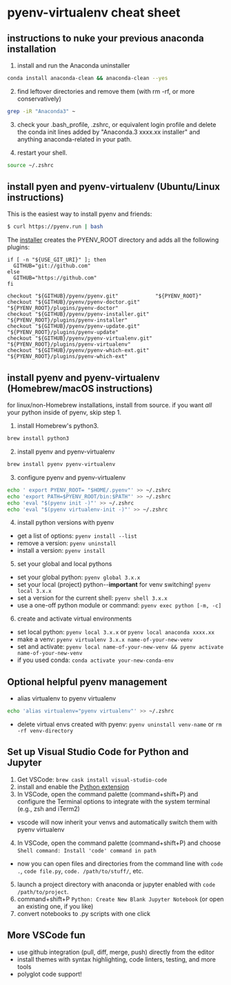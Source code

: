 # pyenv-virtualenv cheat sheet

## instructions to nuke your previous anaconda installation

1. install and run the Anaconda uninstaller

```sh
conda install anaconda-clean && anaconda-clean --yes
```

2. find leftover directories and remove them (with rm -rf, or more conservatively)

```sh
grep -iR "Anaconda3" ~
```

3. check your .bash_profile, .zshrc, or equivalent login profile and delete the conda init lines added by "Anaconda.3 xxxx.xx installer" and anything anaconda-related in your path.

4. restart your shell.

```sh
source ~/.zshrc
```

## install pyen and pyenv-virtualenv (Ubuntu/Linux instructions)

This is the easiest way to install pyenv and friends:

```sh
$ curl https://pyenv.run | bash
```

The [installer](https://github.com/pyenv/pyenv-installer) creates the PYENV_ROOT directory and adds all the following plugins:

```{bash}
if [ -n "${USE_GIT_URI}" ]; then
  GITHUB="git://github.com"
else
  GITHUB="https://github.com"
fi

checkout "${GITHUB}/pyenv/pyenv.git"            "${PYENV_ROOT}"
checkout "${GITHUB}/pyenv/pyenv-doctor.git"     "${PYENV_ROOT}/plugins/pyenv-doctor"
checkout "${GITHUB}/pyenv/pyenv-installer.git"  "${PYENV_ROOT}/plugins/pyenv-installer"
checkout "${GITHUB}/pyenv/pyenv-update.git"     "${PYENV_ROOT}/plugins/pyenv-update"
checkout "${GITHUB}/pyenv/pyenv-virtualenv.git" "${PYENV_ROOT}/plugins/pyenv-virtualenv"
checkout "${GITHUB}/pyenv/pyenv-which-ext.git"  "${PYENV_ROOT}/plugins/pyenv-which-ext"
```

## install pyenv and pyenv-virtualenv (Homebrew/macOS instructions)

for linux/non-Homebrew installations, install from source.
if you want _all_ your python inside of pyenv, skip step 1.

1. install Homebrew's python3. 

```sh
brew install python3
```

2. install pyenv and pyenv-virtualenv

```sh
brew install pyenv pyenv-virtualenv
```

3. configure pyenv and pyenv-virtualenv

```sh
echo ' export PYENV_ROOT= "$HOME/.pyenv"' >> ~/.zshrc
echo 'export PATH=$PYENV_ROOT/bin:$PATH"' >> ~/.zshrc
echo 'eval "$(pyenv init -)"' >> ~/.zshrc
echo 'eval "$(pyenv virtualenv-init -)"' >> ~/.zshrc
```

4. install python versions with pyenv

- get a list of options: `pyenv install --list`
- remove a version: `pyenv uninstall`
- install a version: `pyenv install`

5. set your global and local pythons

- set your global python: `pyenv global 3.x.x`
- set your local (project) python--**important** for venv switching! `pyenv local 3.x.x`
- set a version for the current shell: `pyenv shell 3.x.x`
- use a one-off python module or command: `pyenv exec python [-m, -c]`

6. create and activate virtual environments

- set local python: `pyenv local 3.x.x` or `pyenv local anaconda xxxx.xx`
- make a venv: `pyenv virtualenv 3.x.x name-of-your-new-venv`
- set and activate: `pyenv local name-of-your-new-venv && pyenv activate name-of-your-new-venv`
- if you used conda: `conda activate your-new-conda-env`

## Optional helpful pyenv management

- alias virtualenv to pyenv virtualenv

```sh
echo 'alias virtualenv="pyenv virtualenv"' >> ~/.zshrc
```

- delete virtual envs created with pyenv: `pyenv uninstall venv-name` or `rm -rf venv-directory`

## Set up Visual Studio Code for Python and Jupyter

1. Get VSCode: `brew cask install visual-studio-code`
2. install and enable the [Python extension](https://github.com/Microsoft/vscode-python)
3. In VSCode, open the command palette (command+shift+P) and configure the Terminal options to integrate with the system terminal (e.g., zsh and iTerm2)

- vscode will now inherit your venvs and automatically switch them with pyenv virtualenv

4. In VSCode, open the command palette (command+shift+P) and choose `Shell command: Install 'code' command in path`

- now you can open files and directories from the command line with `code .`, `code file.py`, `code. /path/to/stuff/`, etc.

5. launch a project directory with anaconda or jupyter enabled with `code /path/to/project`.
6. command+shift+P `Python: Create New Blank Jupyter Notebook` (or open an existing one, if you like)
7. convert notebooks to .py scripts with one click

## More VSCode fun

- use github integration (pull, diff, merge, push) directly from the editor
- install themes with syntax highlighting, code linters, testing, and more tools
- polyglot code support!
